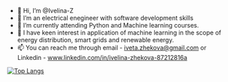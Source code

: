 - 👋 Hi, I’m @Ivelina-Z
- 👀 I’m an electrical enegineer with software development skills
- 🌱 I’m currently attending Python and Machine learning courses.
- 💞️ I have keen interest in application of machine learning in the scope of energy distribution, smart grids and renewable energy.
- 📫 You can reach me through email - iveta.zhekova@gmail.com or Linkedin - www.linkedin.com/in/ivelina-zhekova-87212816a


[![Top Langs](https://github-readme-stats.vercel.app/api/top-langs/?username=Ivelina-Z&layout=compact)](https://github.com/anuraghazra/github-readme-stats)

<!---
Ivelina-Z/Ivelina-Z is a ✨ special ✨ repository because its `README.md` (this file) appears on your GitHub profile.
You can click the Preview link to take a look at your changes.
--->
